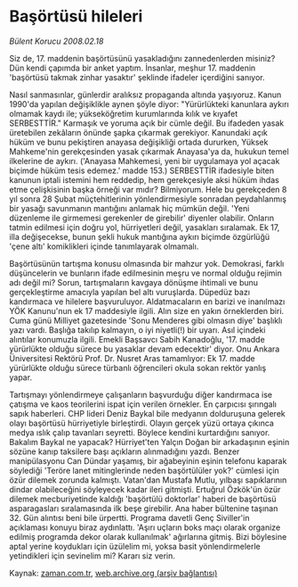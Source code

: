 # Başörtüsü hileleri

*Bülent Korucu 2008.02.18*

<tr><td class="metin" colspan="2" style="padding-top: 20px; padding-left: 5px; padding-right: 10px;">Siz de, 17. maddenin başörtüsünü yasakladığını zannedenlerden misiniz? Dün kendi çapımda bir anket yaptım. İnsanlar, meşhur 17. maddenin 'başörtüsü takmak zinhar yasaktır' şeklinde ifadeler içerdiğini sanıyor.</td></tr><tr><td class="metin" colspan="2" style="padding-top: 20px; padding-left: 5px; padding-right: 10px;"><p>Nasıl sanmasınlar, günlerdir aralıksız propaganda altında yaşıyoruz. Kanun 1990'da yapılan değişiklikle aynen şöyle diyor: "Yürürlükteki kanunlara aykırı olmamak kaydı ile; yükseköğretim kurumlarında kılık ve kıyafet SERBESTTİR." Karmaşık ve yoruma açık bir cümle değil. Bu ifadeden yasak üretebilen zekâların önünde şapka çıkarmak gerekiyor. Kanundaki açık hüküm ve bunu pekiştiren anayasa değişikliği ortada dururken, Yüksek Mahkeme'nin gerekçesinden yasak çıkarmak Anayasa'ya da, hukukun temel ilkelerine de aykırı. ('Anayasa Mahkemesi, yeni bir uygulamaya yol açacak biçimde hüküm tesis edemez.' madde 153.) SERBESTTİR ifadesiyle biten kanunun iptali istemini hem reddedip, hem gerekçesiyle aksi hüküm ihdas etme çelişkisinin başka örneği var mıdır? Bilmiyorum. Hele bu gerekçeden 8 yıl sonra 28 Şubat müçtehitlerinin yönlendirmesiyle sonradan peydahlanmış bir yasağı savunmanın mantığını anlamak hiç mümkün değil. 'Yeni düzenleme ile girmemesi gerekenler de girebilir' diyenler olabilir. Onların tatmin edilmesi için doğru yol, hürriyetleri değil, yasakları sıralamak. Ek 17, illa değişecekse, bunun şekli hukuk mantığına aykırı biçimde özgürlüğü 'çene altı' komiklikleri içinde tanımlayarak olmamalı. 
<p>Başörtüsünün tartışma konusu olmasında bir mahzur yok. Demokrasi, farklı düşüncelerin ve bunların ifade edilmesinin meşru ve normal olduğu rejimin adı değil mi? Sorun, tartışmaların kavgaya dönüşme ihtimali ve bunu gerçekleştirme amacıyla yapılan bel altı vuruşlarda. Düpedüz bazı kandırmaca ve hilelere başvuruluyor. Aldatmacaların en barizi ve inanılmazı YÖK Kanunu'nun ek 17 maddesiyle ilgili. Alın size en yakın örneklerden biri. Cuma günü Milliyet gazetesinde 'Sonu Menderes gibi olmasın diye' başlıklı yazı vardı. Başlığa takılıp kalmayın, o iyi niyetli(!) bir uyarı. Asıl içindeki alıntılar konumuzla ilgili. Emekli Başsavcı Sabih Kanadoğlu, '17. madde yürürlükte olduğu sürece bu yasaklar devam edecektir' diyor. Onu Ankara Üniversitesi Rektörü Prof. Dr. Nusret Aras tamamlıyor: Ek 17. madde yürürlükte olduğu sürece türbanlı öğrencileri okula sokan rektör yanlış yapar. 
<p>Tartışmayı yönlendirmeye çalışanların başvurduğu diğer kandırmaca ise çatışma ve kaos teorilerini ispat için verilen örnekler. En çarpıcısı şırıngalı sapık haberleri. CHP lideri Deniz Baykal bile medyanın dolduruşuna gelerek olayı başörtüsü hürriyetiyle birleştirdi. Olayın gerçek yüzü ortaya çıkınca medya ıslık çalıp tavanları seyretti. Böylece kendini kurtardığını sanıyor. Bakalım Baykal ne yapacak? Hürriyet'ten Yalçın Doğan bir arkadaşının eşinin sözüne kanıp taksilere başı açıkların alınmadığını yazdı. Benzer manipülasyonu Can Dündar yaşamış, bir ağabeyinin eşinin telefonu kaparak söylediği 'Teröre lanet mitinglerinde neden başörtülüler yok?' cümlesi için özür dilemek zorunda kalmıştı. Vatan'dan Mustafa Mutlu, yılbaşı sapıklarının dindar olabileceğini söyleyecek kadar ileri gitmişti. Ertuğrul Özkök'ün özür dilemek mecburiyetinde kaldığı 'başörtülü doktorlar' haberi de başörtüsü asparagasları sıralamasında ilk beşe girebilir. Ana haber bültenine taşınan 32. Gün alıntısı beni bile ürpertti. Programa davetli Genç Siviller'in açıklaması konuyu biraz aydınlattı. 'Aşırı uçların boks maçı olarak organize edilmiş programda dekor olarak kullanılmak' ağırlarına gitmiş. Bizi böylesine aptal yerine koydukları için üzülelim mi, yoksa basit yönlendirmelerle yetindikleri için sevinelim mi? Kararı siz verin.<br/></p></p></p></td></tr>

Kaynak: [zaman.com.tr](http://zaman.com.tr/yazar.do?yazino=653312), [web.archive.org (arşiv bağlantısı)](http://web.archive.org/web/20080504102235/http://www.zaman.com.tr:80/yazar.do?yazino=653312)
